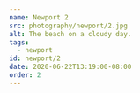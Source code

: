 ```yaml
---
name: Newport 2
src: photography/newport/2.jpg
alt: The beach on a cloudy day.
tags: 
  - newport
id: newport/2
date: 2020-06-22T13:19:00-08:00
order: 2
---
```

